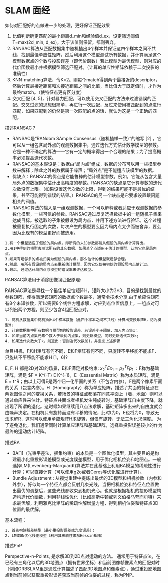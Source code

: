 # SLAM 面经


如何对匹配好的点做进一步的处理，更好保证匹配效果

1. 比值判断确定匹配的最小距离d_min和经验值d_ex，设定筛选阈值 T=max(2d_min, d_ex)，大于该值则保留，都则丢弃。
2. RANSAC算法从匹配数据集中随机抽出4个样本并保证这四个样本之间不共线，找到最佳单应性矩阵，然后利用这个模型测试所有数据，并计算满足这个模型数据点的个数与投影误差（即代价函数）若此模型为最优模型，则对应的代价函数最小并根据模型筛选匹配对。（计算的单应性矩阵依赖于二次投影的准确性）
3. KNN-matching算法，令K=2。则每个match得到两个最接近的descriptor，然后计算最接近距离和次接近距离之间的比值，当比值大于既定值时，才作为最终match。（使特征点更有区分度）
4. 交叉匹配 [4, 5]，针对暴力匹配，可以使用交叉匹配的方法来过滤错误的匹配。交叉过滤的思想很简单，再进行一次匹配，反过来使用被匹配到的点进行匹配，如果匹配到的仍然是第一次匹配的点的话，就认为这是一个正确的匹配。


描述RANSAC？

* RANSAC是“RANdom SAmple Consensus（随机抽样一致）”的缩写 [2] ，它可以从一组包含局外点的观测数据集中，通过迭代方式估计数学模型的参数。它是一种不确定的算法——它有一定的概率得出一个合理的结果；为了提高概率必须提高迭代次数。
* RANSAC的基本假设是：数据由“局内点”组成，数据的分布可以用一些模型参数来解释；除此之外的数据属于噪声；“局外点”是不能适应该模型的数据。
* 优缺点：RANSAC的优点是它能鲁棒的估计模型参数。例如，它能从包含大量局外点的数据集中估计出高精度的参数。RANSAC的缺点是它计算参数的迭代次数没有上限。（如果设置迭代次数的上限，得到的结果可能不是最优的结果，甚至可能得到错误的结果。）RANSAC的另一个缺点是它要求设置跟问题相关的阀值。
* RANSAC算法的输入是一组观测数据，一个可以解释或者适应于观测数据的参数化模型，一些可信的参数。RANSAC通过反复选择数据中的一组随机子集来达成目标。被选取的子集被假设为局内点，并用下述方法进行验证。这个过程被重复执行固定的次数，每次产生的模型要么因为局内点太少而被舍弃，要么因为比现有的模型更好而被选用。

```
1.有一个模型适应于假设的局内点，即所有的未知参数都能从假设的局内点计算得出。
2.用1中得到的模型去测试所有的其它数据，如果某个点适用于估计的模型，认为它也是局内点。
3.如果有足够多的点被归类为假设的局内点，那么估计的模型就足够合理。
4.然后，用所有假设的局内点去重新估计模型，因为它仅仅被初始的假设局内点估计过。
5.最后，通过估计局内点与模型的错误率来评估模型。
```

RANSAC算法用于消除图像误匹配原理:

RANSAC算法是寻找一个最佳单应性矩阵H，矩阵大小为3*3，目的是找到最优的参数矩阵，使得满足该矩阵的数据点个数最多，通常令技术分享,由于单应性矩阵有8个未知参数，所以需要8个线性方程求解，对应到点位置信息上，一组点对可以列出两个方程，则至少包含4组匹配点对。

```
1. 随机从数据集中随机抽出4个样本数据（此四个样本之间不共线）计算出变换矩阵H，记为模型M；
2. 计算数据集中所有数据与模型M的投影误差，若误差小于阈值，加入内点集I；
3. 如果当前内点集元素个数大于最优内点集，则更新模型，同时更新迭代次数k;
4. 如果迭代次数大于k，则退出：否则迭代次数加1，并重复上述步骤
```

单目相机，F和H矩阵有何不同，E和F矩阵有何不同，只旋转不平移能不能求F，只旋转不平移能不能求H [1，6]?

E, F, H 都是2D对2D的场景，E和F满足对极约束: $x_2^T E x_1 = p_2^T F p_1$ ：F称为基础矩阵，满足 $F = K^{-T} E K^{-1}，E（Esssential Matrix）称为本质矩阵，满足 E = t^R；由以上可得E是两个归一化平面的关系（不包含内参），F是两个像素平面的关系（包含内参）。H（Homograpty）称为单应矩阵，描述了共面的特征点在两张图像之间的变换关系，若场景的特征点都落在同意平面上（墙，地面）则可以通过单应性来估计。特征点共面或者相机发生纯旋转时，基础矩阵自由度下降，就出现了所谓的退化。这时候如果继续用八点法求解，基础矩阵多出来的自由度就会由噪声决定。在相机只有旋转而没有平移的情况，此时t为0，E也将为0，导致无法求解R，这时可以使用单应矩阵H求旋转，但仅有旋转，无法三角化求深度。
为了避免退化，我们通常同时计算单应矩阵和基础矩阵，选择重投影误差较小的作为最终的运动估计矩阵。

描述BA

* BA[1]（光束平差法，捆集约束）的本质是一个图优化模型，其主要目的是构建最小化重投影误差模型或光度误差模型，用于优化相机位姿和地图点。一般选择LM(Levenberg-Marquardt)算法并在此基础上利用BA模型的稀疏性进行计算；可以直接计算（可以使用g2o或者Ceres等优化库进行计算）。
* Bundle Adjustment : 从视觉重建中提炼出最优的3D模型和相机参数（内参和外参），好似每一个特征点都会反射几束光线，当把相机位姿和特征点位置做出最优的调整后，这些光线都收束到相机光心。也就是根据相机的投影模型构造构造代价函数，利用非线性优化（比如高斯牛顿或列文伯格马夸而尔特）来求最优解，利用雅克比矩阵的稀疏性解增量方程，得到相机位姿和特征点3D位置的最优解。

基本流程：

```
1. 首先构建残差模型（最小重投影误差或光度误差）；
2. LM或GN优化残差模型（利用其稀疏性求解Hessin矩阵）
```

描述PnP

Perspective-n-Points, 是求解3D到2D点对运动的方法。
通常用于特征点法，在已经有三角化以后的3D地图点（拥有世界坐标）和当前图像帧像素点的匹配对时（例如ORBSLAM里是通过计算描述子匹配3D地图点和像素点），通过重投影地图点到当前帧以获取重投影误差获取当前帧的位姿的过程，称为PNP。

